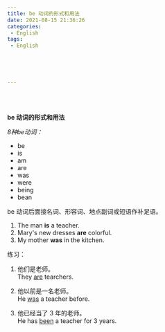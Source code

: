 ```yaml
---
title: be 动词的形式和用法
date: 2021-08-15 21:36:26
categories:
 - English
tags:
 - English





---
```


<br>
<br>



**be 动词的形式和用法**

*8种be动词：*
* be 
* is 
* am 
* are 
* was 
* were 
* being
* bean

be 动词后面接名词、形容词、地点副词或短语作补足语。

1. The man **is** a teacher.
2. Mary's new dresses **are** colorful.
3. My mother **was** in the kitchen.

练习：

1. 他们是老师。  
They <u>are</u> tearchers.

2. 他以前是一名老师。  
He <u>was</u> a teacher before.

3. 他已经当了 3 年的老师。  
He has <u>been</u> a teacher for 3 years.